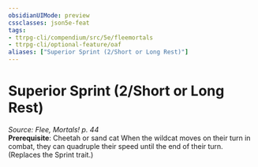 ```yaml
---
obsidianUIMode: preview
cssclasses: json5e-feat
tags:
- ttrpg-cli/compendium/src/5e/fleemortals
- ttrpg-cli/optional-feature/oaf
aliases: ["Superior Sprint (2/Short or Long Rest)"]
---
```

# Superior Sprint (2/Short or Long Rest)
*Source: Flee, Mortals! p. 44*  
**Prerequisite**: Cheetah or sand cat
When the wildcat moves on their turn in combat, they can quadruple their speed until the end of their turn. (Replaces the Sprint trait.)